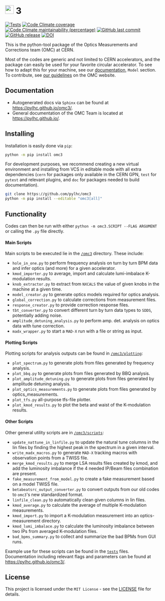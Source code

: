 # <img src="https://raw.githubusercontent.com/pylhc/pylhc.github.io/master/docs/assets/logos/OMC_logo.svg" height="28"> 3

[![Tests](https://github.com/pylhc/omc3/actions/workflows/coverage.yml/badge.svg?branch=master)](https://github.com/pylhc/omc3/actions/workflows/coverage.yml)
[![Code Climate coverage](https://img.shields.io/codeclimate/coverage/pylhc/omc3.svg?style=popout)](https://codeclimate.com/github/pylhc/omc3)
[![Code Climate maintainability (percentage)](https://img.shields.io/codeclimate/maintainability-percentage/pylhc/omc3.svg?style=popout)](https://codeclimate.com/github/pylhc/omc3)
[![GitHub last commit](https://img.shields.io/github/last-commit/pylhc/omc3.svg?style=popout)](https://github.com/pylhc/omc3/)
[![GitHub release](https://img.shields.io/github/release/pylhc/omc3.svg?style=popout)](https://github.com/pylhc/omc3/)
[![DOI](https://zenodo.org/badge/DOI/10.5281/zenodo.5705625.svg)](https://doi.org/10.5281/zenodo.5705625)

This is the python-tool package of the Optics Measurements and Corrections team (OMC) at CERN.

Most of the codes are generic and not limited to CERN accelerators, and the package can easily be used for your favorite circular accelerator.
To see how to adapt this for your machine, see our [documentation](https://pylhc.github.io/omc3/), `Model` section. 
To contribute, see [our guidelines](https://pylhc.github.io/packages/development/contributing/) on the OMC website.

## Documentation

- Autogenerated docs via `Sphinx` can be found at <https://pylhc.github.io/omc3/>.
- General documentation of the OMC Team is located at <https://pylhc.github.io/>.

## Installing

Installation is easily done via `pip`:

```bash
python -m pip install omc3
```

For development purposes, we recommend creating a new virtual environment and installing from VCS in editable mode with all extra dependencies (`cern` for packages only available in the CERN GPN, `test` for `pytest` and relevant plugins, and `doc` for packages needed to build documentation).

```bash
git clone https://github.com/pylhc/omc3
python -m pip install --editable "omc3[all]"
```

## Functionality

Codes can then be run with either `python -m omc3.SCRIPT --FLAG ARGUMENT` or calling the `.py` file directly.

#### Main Scripts

Main scripts to be executed lie in the [`/omc3`](omc3) directory. These include:

- `hole_in_one.py` to perform frequency analysis on turn by turn BPM data and infer optics (and more) for a given accelerator.
- `kmod_importer.py` to average, import and calculate lumi-imbalace K-modulation results.
- `knob_extractor.py` to extract from `NXCALS` the value of given knobs in the machine at a given time.
- `model_creator.py` to generate optics models required for optics analysis.
- `global_correction.py` to calculate corrections from measurement files.
- `response_creator.py` to provide correction response files.
- `tbt_converter.py` to convert different turn by turn data types to `SDDS`, potentially adding noise.
- `amplitude_detuning_analysis.py` to perform amp. det. analysis on optics data with tune correction.
- `madx_wrapper.py` to start a `MAD-X` run with a file or string as input.

#### Plotting Scripts

Plotting scripts for analysis outputs can be found in [`/omc3/plotting`](omc3/plotting):

- `plot_spectrum.py` to generate plots from files generated by frequency analysis.
- `plot_bbq.py` to generate plots from files generated by BBQ analysis.
- `plot_amplitude_detuning.py` to generate plots from files generated by amplitude detuning analysis.
- `plot_optics_measurements.py` to generate plots from files generated by optics_measurements.
- `plot_tfs.py` all-purpose tfs-file plotter.
- `plot_kmod_results.py` to plot the beta and waist of the K-modulation results.

#### Other Scripts

Other general utility scripts are in [`/omc3/scripts`](omc3/scripts):

- `update_nattune_in_linfile.py` to update the natural tune columns in the lin files by finding the highest peak in the spectrum in a given interval.
- `write_madx_macros.py` to generate `MAD-X` tracking macros with observation points from a TWISS file.
- `merge_kmod_results.py` to merge LSA results files created by kmod, and add the luminosity imbalance if the 4 needed IP/Beam files combination are present.
- `fake_measurement_from_model.py` to create a fake measurement based on a model TWISS file.
- `betabeatsrc_output_converter.py` to convert outputs from our old codes to `omc3`'s new standardized format.
- `linfile_clean.py` to automatically clean given columns in lin files.
- `kmod_average.py` to calculate the average of multiple K-modulation measurements.
- `kmod_import.py` to import a K-modulation measurement into an optics-measurement directory.
- `kmod_lumi_imbalace.py` to calculate the luminosity imbalance between two IPs from averaged K-modulation files.
- `bad_bpms_summary.py` to collect and summarize the bad BPMs from GUI runs.

Example use for these scripts can be found in the [`tests`](tests) files.
Documentation including relevant flags and parameters can be found at <https://pylhc.github.io/omc3/>.

## License

This project is licensed under the `MIT License` - see the [LICENSE](LICENSE) file for details.
